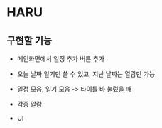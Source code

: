 # HARU

## 구현할 기능


- 메인화면에서 일정 추가 버튼 추가
- 오늘 날짜 일기만 쓸 수 있고, 지난 날짜는 열람만 가능
- 일정 모음, 일기 모음 -> 타이틀 바 눌렀을 때

- 각종 알람

- UI

